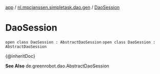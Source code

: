 [app](../../index.md) / [nl.mpcjanssen.simpletask.dao.gen](../index.md) / [DaoSession](.)

# DaoSession

`open class DaoSession : AbstractDaoSession`
`open class DaoSession : AbstractDaoSession`

{@inheritDoc}

**See Also**
de.greenrobot.dao.AbstractDaoSession

